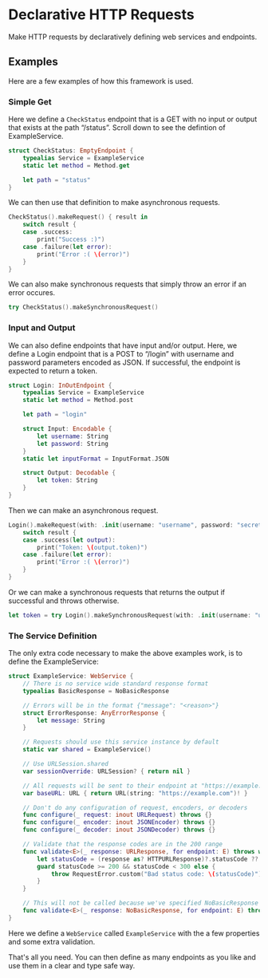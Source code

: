 Declarative HTTP Requests
==============

Make HTTP requests by declaratively defining web services and endpoints.

Examples
----------
Here are a few examples of how this framework is used.

### Simple Get

Here we define a `CheckStatus` endpoint that is a GET with no input or output that exists at the path “/status”.
Scroll down to see the defintion of ExampleService.

```swift
struct CheckStatus: EmptyEndpoint {
    typealias Service = ExampleService
    static let method = Method.get

    let path = "status"
}
```

We can then use that definition to make asynchronous requests.

```swift
CheckStatus().makeRequest() { result in
    switch result {
    case .success:
        print("Success :)")
    case .failure(let error):
        print("Error :( \(error)")
    }
}
```
    
We can also make synchronous requests that simply throw an error if an error occures.

```swift
try CheckStatus().makeSynchronousRequest()
```
    
### Input and Output

We can also define endpoints that have input and/or output. Here, we define a Login endpoint that is a
POST to “/login” with username and password parameters encoded as JSON. If successful, the endpoint is
expected to return a token.

```swift
struct Login: InOutEndpoint {
    typealias Service = ExampleService
    static let method = Method.post

    let path = "login"

    struct Input: Encodable {
        let username: String
        let password: String
    }
    static let inputFormat = InputFormat.JSON

    struct Output: Decodable {
        let token: String
    }
}
```
    
Then we can make an asynchronous request.

```swift
Login().makeRequest(with: .init(username: "username", password: "secret")) { result in
    switch result {
    case .success(let output):
        print("Token: \(output.token)")
    case .failure(let error):
        print("Error :( \(error)")
    }
}
```

Or we can make a synchronous requests that returns the output if successful and throws otherwise.

```swift
let token = try Login().makeSynchronousRequest(with: .init(username: "username", password: "secret")).token
```

### The Service Definition

The only extra code necessary to make the above examples work, is to define the ExampleService:

```swift
struct ExampleService: WebService {
    // There is no service wide standard response format
    typealias BasicResponse = NoBasicResponse

    // Errors will be in the format {"message": "<reason>"}
    struct ErrorResponse: AnyErrorResponse {
        let message: String
    }

    // Requests should use this service instance by default
    static var shared = ExampleService()

    // Use URLSession.shared
    var sessionOverride: URLSession? { return nil }

    // All requests will be sent to their endpoint at "https://example.com"
    var baseURL: URL { return URL(string: "https://example.com")! }

    // Don't do any configuration of request, encoders, or decoders
    func configure(_ request: inout URLRequest) throws {}
    func configure(_ encoder: inout JSONEncoder) throws {}
    func configure(_ decoder: inout JSONDecoder) throws {}

    // Validate that the response codes are in the 200 range
    func validate<E>(_ response: URLResponse, for endpoint: E) throws where E : Endpoint {
        let statusCode = (response as? HTTPURLResponse)?.statusCode ?? -1
        guard statusCode >= 200 && statusCode < 300 else {
            throw RequestError.custom("Bad status code: \(statusCode)")
        }
    }

    // This will not be called because we've specified NoBasicResponse
    func validate<E>(_ response: NoBasicResponse, for endpoint: E) throws where E : Endpoint {}
}
```
    
Here we define a `WebService` called `ExampleService` with the a few properties and some extra validation.

That's all you need. You can then define as many endpoints as you like and use them in a clear and type safe way.
